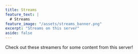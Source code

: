 ```yaml
---
title: Streams
feature_text: |
  # Streams
feature_image: "/assets/streams_banner.png"
excerpt: "Streams on this server"
aside: false
---
```


Check out these streamers for some content from this server!

  <div id="twitch-pvtporkchop"></div>
  <div id="twitch-imladydra9on"></div>

  <!-- Load the Twitch embed script -->
  <script src="https://embed.twitch.tv/embed/v1.js"></script>

  <!-- Create a Twitch.Embed object that will render within the "twitch-embed" root element. -->
  <script type="text/javascript">
    new Twitch.Embed("twitch-pvtporkchop", {
      width: 1000,
      height: 480,
      channel: "pvtporkchop"
    });
  </script>
  <script type="text/javascript">
    new Twitch.Embed("twitch-imladydra9on", {
      width: 854,
      height: 480,
      channel: "imladydra9on"
    });
  </script>

